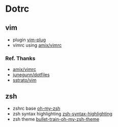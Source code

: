 # Dotrc 

## vim
* plugin [vim-plug](https://github.com/junegunn/vim-plug)
* vimrc using [amix/vimrc](https://github.com/amix/vimrc)

### Ref. Thanks
* [amix/vimrc](https://github.com/amix/vimrc)
* [junegunn/dotfiles](https://github.com/junegunn/dotfiles)
* [sstrato/vim](https://github.com/sstrato/vim)

## zsh
* zshrc base [oh-my-zsh](https://github.com/robbyrussell/oh-my-zsh)
* zsh syntax highlighting [zsh-syntax-highlighting](https://github.com/zsh-users/zsh-syntax-highlighting)
* zsh theme [bullet-train-oh-my-zsh-theme](https://github.com/caiogondim/bullet-train-oh-my-zsh-theme)
